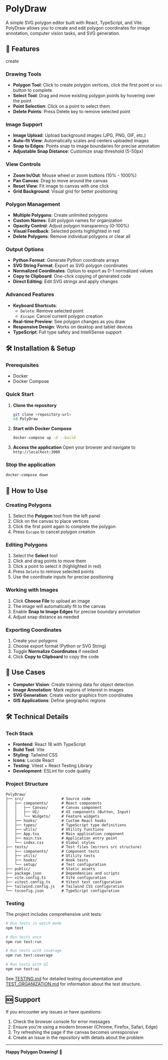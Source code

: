 # PolyDraw

A simple SVG polygon editor built with React, TypeScript, and Vite. PolyDraw allows you to create and edit polygon coordinates for image annotation, computer vision tasks, and SVG generation.
 
## 🚀 Features
create
### Drawing Tools
- **Polygon Tool**: Click to create polygon vertices, click the first point or `esc` button to complete
- **Select Tool**: Drag and move existing polygon points by hovering over the point
- **Point Selection**: Click on a point to select them
- **Delete Points**: Press Delete key to remove selected point

### Image Support
- **Image Upload**: Upload background images (JPG, PNG, GIF, etc.)
- **Auto-fit View**: Automatically scales and centers uploaded images
- **Snap to Edges**: Points snap to image boundaries for precise annotation
- **Adjustable Snap Distance**: Customize snap threshold (5-50px)

### View Controls
- **Zoom In/Out**: Mouse wheel or zoom buttons (10% - 1000%)
- **Pan Canvas**: Drag to move around the canvas
- **Reset View**: Fit image to canvas with one click
- **Grid Background**: Visual grid for better positioning

### Polygon Management
- **Multiple Polygons**: Create unlimited polygons
- **Custom Names**: Edit polygon names for organization
- **Opacity Control**: Adjust polygon transparency (0-100%)
- **Visual Feedback**: Selected points highlighted in red
- **Delete Polygons**: Remove individual polygons or clear all

### Output Options
- **Python Format**: Generate Python coordinate arrays
- **SVG String Format**: Export as SVG polygon coordinates
- **Normalized Coordinates**: Option to export as 0-1 normalized values
- **Copy to Clipboard**: One-click copying of generated code
- **Direct Editing**: Edit SVG strings and apply changes

### Advanced Features
- **Keyboard Shortcuts**:
  - `Delete`: Remove selected point
  - `Escape`: Cancel current polygon creation
- **Real-time Preview**: See polygon changes as you draw
- **Responsive Design**: Works on desktop and tablet devices
- **TypeScript**: Full type safety and IntelliSense support

## 🛠️ Installation & Setup

### Prerequisites
- Docker
- Docker Compose

### Quick Start

1. **Clone the repository**
   ```bash
   git clone <repository-url>
   cd PolyDraw
   ```

2. **Start with Docker Compose**
   ```bash
   docker-compose up -d --build
   ```

3. **Access the application**
   Open your browser and navigate to `http://localhost:3000`

### Stop the application
```bash
docker-compose down
```

## 📖 How to Use

### Creating Polygons
1. Select the **Polygon** tool from the left panel
2. Click on the canvas to place vertices
3. Click the first point again to complete the polygon
4. Press `Escape` to cancel polygon creation

### Editing Polygons
1. Select the **Select** tool
2. Click and drag points to move them
3. Click a point to select it (highlighted in red)
4. Press `Delete` to remove selected points
5. Use the coordinate inputs for precise positioning

### Working with Images
1. Click **Choose File** to upload an image
2. The image will automatically fit to the canvas
3. Enable **Snap to Image Edges** for precise boundary annotation
4. Adjust snap distance as needed

### Exporting Coordinates
1. Create your polygons
2. Choose export format (Python or SVG String)
3. Toggle **Normalize Coordinates** if needed
4. Click **Copy to Clipboard** to copy the code

## 🎯 Use Cases

- **Computer Vision**: Create training data for object detection
- **Image Annotation**: Mark regions of interest in images
- **SVG Generation**: Create vector graphics from coordinates
- **GIS Applications**: Define geographic regions

## 🛠️ Technical Details

### Tech Stack
- **Frontend**: React 18 with TypeScript
- **Build Tool**: Vite
- **Styling**: Tailwind CSS
- **Icons**: Lucide React
- **Testing**: Vitest + React Testing Library
- **Development**: ESLint for code quality

### Project Structure
```
PolyDraw/
├── src/                 # Source code
│   ├── components/      # React components
│   │   ├── Canvas/      # Canvas component
│   │   ├── UI/          # UI components (Button, Input)
│   │   └── Widgets/     # Feature widgets
│   ├── hooks/           # Custom React hooks
│   ├── types/           # TypeScript type definitions
│   ├── utils/           # Utility functions
│   ├── App.tsx          # Main application component
│   ├── main.tsx         # Application entry point
│   └── index.css        # Global styles
├── tests/               # Test files (mirrors src structure)
│   ├── components/      # Component tests
│   ├── utils/           # Utility tests
│   ├── hooks/           # Hook tests
│   └── setup/           # Test configuration
├── public/              # Static assets
├── package.json         # Dependencies and scripts
├── vite.config.ts       # Vite configuration
├── vitest.config.ts     # Vitest test configuration
├── tailwind.config.js   # Tailwind CSS configuration
└── tsconfig.json        # TypeScript configuration
```

### Testing

The project includes comprehensive unit tests:

```bash
# Run tests in watch mode
npm test

# Run tests once
npm run test:run

# Run tests with coverage
npm run test:coverage

# Run tests with UI
npm run test:ui
```

See [TESTING.md](TESTING.md) for detailed testing documentation and [TEST_ORGANIZATION.md](TEST_ORGANIZATION.md) for information about the test structure.



## 🆘 Support

If you encounter any issues or have questions:
1. Check the browser console for error messages
2. Ensure you're using a modern browser (Chrome, Firefox, Safari, Edge)
3. Try refreshing the page if the canvas becomes unresponsive
4. Create an issue in the repository with details about the problem

---

**Happy Polygon Drawing! 🎨**
